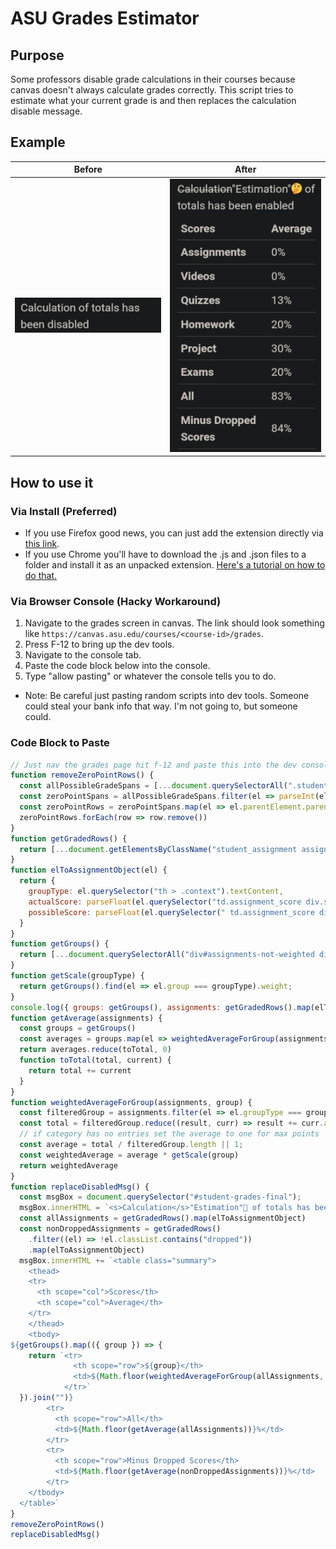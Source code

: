 # ASU Grades Estimator

## Purpose

Some professors disable grade calculations in their courses because canvas doesn't always calculate grades correctly. This script tries to estimate what your current grade is and then replaces the calculation disable message.

## Example

| Before                  | After                 |
| ----------------------- | --------------------- |
| ![Before](./before.png) | ![After](./after.png) |

## How to use it

### Via Install (Preferred)

- If you use Firefox good news, you can just add the extension directly via [this link](https://addons.mozilla.org/firefox/downloads/file/4311410/5224a0b9645549d688d8-1.0.0.xpi).
- If you use Chrome you'll have to download the .js and .json files to a folder and install it as an unpacked extension. [Here's a tutorial on how to do that.](https://developer.chrome.com/docs/extensions/get-started/tutorial/hello-world#load-unpacked)

### Via Browser Console (Hacky Workaround)

1. Navigate to the grades screen in canvas. The link should look something like `https://canvas.asu.edu/courses/<course-id>/grades`.
2. Press F-12 to bring up the dev tools.
3. Navigate to the console tab.
4. Paste the code block below into the console.
5. Type "allow pasting" or whatever the console tells you to do.

- Note: Be careful just pasting random scripts into dev tools. Someone could steal your bank info that way. I'm not going to, but someone could.

### Code Block to Paste

```javascript:getGrades.js
// Just nav the grades page hit f-12 and paste this into the dev console
function removeZeroPointRows() {
  const allPossibleGradeSpans = [...document.querySelectorAll(".student_assignment .assignment_score .tooltip .grade+span")]
  const zeroPointSpans = allPossibleGradeSpans.filter(el => parseInt(el.textContent.replace("/", "")) === 0)
  const zeroPointRows = zeroPointSpans.map(el => el.parentElement.parentElement.parentElement.parentElement)
  zeroPointRows.forEach(row => row.remove())
}
function getGradedRows() {
  return [...document.getElementsByClassName("student_assignment assignment_graded")]
}
function elToAssignmentObject(el) {
  return {
    groupType: el.querySelector("th > .context").textContent,
    actualScore: parseFloat(el.querySelector("td.assignment_score div.score_holder span.tooltip span.grade").innerText.replace(/^.*\n/, "")),
    possibleScore: parseFloat(el.querySelector(" td.assignment_score div.score_holder span.tooltip >span.grade+span").innerText.replace(/^\//, "")),
  }
}
function getGroups() {
  return [...document.querySelectorAll("div#assignments-not-weighted div table.summary tbody tr")].map(el => ({ group: el.querySelector("th").textContent, weight: parseInt(el.querySelector("td").textContent.replace("%", "")) })).filter((el) => el.group != "Total");
}
function getScale(groupType) {
  return getGroups().find(el => el.group === groupType).weight;
}
console.log({ groups: getGroups(), assignments: getGradedRows().map(elToAssignmentObject) })
function getAverage(assignments) {
  const groups = getGroups()
  const averages = groups.map(el => weightedAverageForGroup(assignments, el.group))
  return averages.reduce(toTotal, 0)
  function toTotal(total, current) {
    return total += current
  }
}
function weightedAverageForGroup(assignments, group) {
  const filteredGroup = assignments.filter(el => el.groupType === group)
  const total = filteredGroup.reduce((result, curr) => result += curr.actualScore / curr.possibleScore, 0)
  // if category has no entries set the average to one for max points
  const average = total / filteredGroup.length || 1;
  const weightedAverage = average * getScale(group)
  return weightedAverage
}
function replaceDisabledMsg() {
  const msgBox = document.querySelector("#student-grades-final");
  msgBox.innerHTML = `<s>Calculation</s>"Estimation"🤔 of totals has been enabled\n`
  const allAssignments = getGradedRows().map(elToAssignmentObject)
  const nonDroppedAssignments = getGradedRows()
    .filter((el) => !el.classList.contains("dropped"))
    .map(elToAssignmentObject)
  msgBox.innerHTML += `<table class="summary">
    <thead>
    <tr>
      <th scope="col">Scores</th>
      <th scope="col">Average</th>
    </tr>
    </thead>
    <tbody>
${getGroups().map(({ group }) => {
    return `<tr>
              <th scope="row">${group}</th>
              <td>${Math.floor(weightedAverageForGroup(allAssignments, group))}%</td>
            </tr>`
  }).join("")}
        <tr>
          <th scope="row">All</th>
          <td>${Math.floor(getAverage(allAssignments))}%</td>
        </tr>
        <tr>
          <th scope="row">Minus Dropped Scores</th>
          <td>${Math.floor(getAverage(nonDroppedAssignments))}%</td>
        </tr>
    </tbody>
  </table>`
}
removeZeroPointRows()
replaceDisabledMsg()

```
